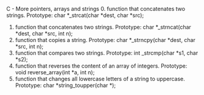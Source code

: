 C - More pointers, arrays and strings
0. function that concatenates two strings.
Prototype: char *_strcat(char *dest, char *src);
1. function that concatenates two strings.
Prototype: char *_strncat(char *dest, char *src, int n);
2. function that copies a string.
Prototype: char *_strncpy(char *dest, char *src, int n);
3. function that compares two strings.
Prototype: int _strcmp(char *s1, char *s2);
4. function that reverses the content of an array of integers.
Prototype: void reverse_array(int *a, int n);
5. function that changes all lowercase letters of a string to uppercase.
Prototype: char *string_toupper(char *);